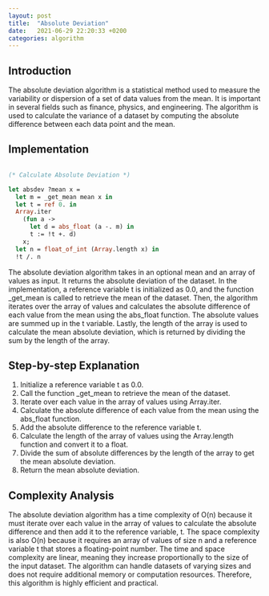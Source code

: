 ```yaml
---
layout: post
title:  "Absolute Deviation"
date:   2021-06-29 22:20:33 +0200
categories: algorithm
---
```


## Introduction
The absolute deviation algorithm is a statistical method used to measure the variability or dispersion of a set of data values from the mean. It is important in several fields such as finance, physics, and engineering. The algorithm is used to calculate the variance of a dataset by computing the absolute difference between each data point and the mean. 

## Implementation

```ocaml

(* Calculate Absolute Deviation *)

let absdev ?mean x =
  let m = _get_mean mean x in
  let t = ref 0. in
  Array.iter
    (fun a ->
      let d = abs_float (a -. m) in
      t := !t +. d)
    x;
  let n = float_of_int (Array.length x) in
  !t /. n

```

The absolute deviation algorithm takes in an optional mean and an array of values as input. It returns the absolute deviation of the dataset. In the implementation, a reference variable t is initialized as 0.0, and the function _get_mean is called to retrieve the mean of the dataset. Then, the algorithm iterates over the array of values and calculates the absolute difference of each value from the mean using the abs_float function. The absolute values are summed up in the t variable. Lastly, the length of the array is used to calculate the mean absolute deviation, which is returned by dividing the sum by the length of the array.

## Step-by-step Explanation
1. Initialize a reference variable t as 0.0.
2. Call the function _get_mean to retrieve the mean of the dataset.
3. Iterate over each value in the array of values using Array.iter.
4. Calculate the absolute difference of each value from the mean using the abs_float function.
5. Add the absolute difference to the reference variable t.
6. Calculate the length of the array of values using the Array.length function and convert it to a float.
7. Divide the sum of absolute differences by the length of the array to get the mean absolute deviation.
8. Return the mean absolute deviation.

## Complexity Analysis
The absolute deviation algorithm has a time complexity of O(n) because it must iterate over each value in the array of values to calculate the absolute difference and then add it to the reference variable, t. The space complexity is also O(n) because it requires an array of values of size n and a reference variable t that stores a floating-point number. The time and space complexity are linear, meaning they increase proportionally to the size of the input dataset. The algorithm can handle datasets of varying sizes and does not require additional memory or computation resources. Therefore, this algorithm is highly efficient and practical.